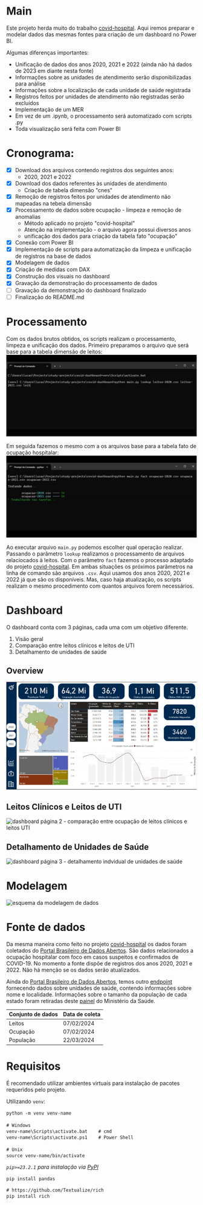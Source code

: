 # Main
Este projeto herda muito do trabalho [covid-hospital](https://github.com/lucascorumba/study-projects/tree/main/covid-hospital).
Aqui iremos preparar e modelar dados das mesmas fontes para criação de um dashboard no Power BI.

Algumas diferenças importantes:
* Unificação de dados dos anos 2020, 2021 e 2022 (ainda não há dados de 2023 em diante nesta fonte)
* Informações sobre as unidades de atendimento serão disponibilizadas para análise
* Informações sobre a localização de cada unidade de saúde registrada
* Registros feitos por unidades de atendimento não registradas serão excluídos
* Implementação de um MER
* Em vez de um .ipynb, o processamento será automatizado com scripts .py 
* Toda visualização será feita com Power BI

# Cronograma:
- [x] Download dos arquivos contendo registros dos seguintes anos:
    * 2020, 2021 e 2022
- [x] Download dos dados referentes às unidades de atendimento
    * Criação de tabela dimensão "cnes"
- [x] Remoção de registros feitos por unidades de atendimento não mapeadas na tebela dimensão
- [x] Processamento de dados sobre ocupação - limpeza e remoção de anomalias
    * Método aplicado no projeto "covid-hospital"
    * Atenção na implementação - o arquivo agora possui diversos anos
    * unificação dos dados para criação da tabela fato "ocupação"
- [x] Conexão com Power BI
- [x] Implementação de scripts para automatização da limpeza e unificação de registros na base de dados
- [x] Modelagem de dados
- [x] Criação de medidas com DAX
- [x] Construção dos visuais no dashboard
- [x] Gravação da demonstração do processamento de dados
- [ ] Gravação da demonstração do dashboard finalizado
- [ ] Finalização do README.md

# Processamento
Com os dados brutos obtidos, os scripts realizam o processamento, limpeza e unificação dos dados.
Primeiro preparamos o arquivo que será base para a tabela dimensão de leitos:
![execução do processo de limpeza e unificação da tabela dimensão](https://github.com/lucascorumba/study-projects/blob/main/readme-imgs/covid-dashboard/record-lookup.gif?raw=true)

Em seguida fazemos o mesmo com a os arquivos base para a tabela fato de ocupação hospitalar:
![execução do processo de limpeza e unificação da tabela fato](https://github.com/lucascorumba/study-projects/blob/main/readme-imgs/covid-dashboard/record-fact.gif?raw=true)

Ao executar arquivo `main.py` podemos escolher qual operação realizar. Passando o parâmetro `lookup` realizamos o processamento de arquivos relaciocados à leitos. Com o parâmetro `fact` fazemos o processo adaptado do projeto [covid-hospital](https://github.com/lucascorumba/study-projects/tree/main/covid-hospital).
Em ambas situações os próximos parâmetros na linha de comando são arquivos `.csv`. Aqui usamos dos anos 2020, 2021 e 2022 já que são os disponíveis. Mas, caso haja atualização, os scripts realizam o mesmo procedimento com quantos arquivos forem necessários.

# Dashboard
O dashboard conta com 3 páginas, cada uma com um objetivo diferente.
1. Visão geral    
2. Comparação entre leitos clínicos e leitos de UTI
3. Detalhamento de unidades de saúde

## Overview
![dashboard página 1 - visão geral](https://github.com/lucascorumba/study-projects/blob/main/readme-imgs/covid-dashboard/overview-8x.gif?raw=true)
## Leitos Clínicos e Leitos de UTI
![dashboard página 2 - comparação entre ocupação de leitos clínicos e leitos UTI]()
## Detalhamento de Unidades de Saúde
![dashboard página 3 - detalhamento indvidual de unidades de saúde]()

# Modelagem
![esquema da modelagem de dados]()

# Fonte de dados
Da mesma maneira como feito no projeto [covid-hospital](https://github.com/lucascorumba/study-projects/tree/main/covid-hospital) os dados foram coletados do [Portal Brasileiro de Dados Abertos](https://dados.gov.br/dados/conjuntos-dados/registro-de-ocupacao-hospitalar-covid-19). São dados relacionados a ocupação hospitalar com foco em casos suspeitos e confirmados de COVID-19. No momento a fonte dispõe de registros dos anos 2020, 2021 e 2022. Não há menção se os dados serão atualizados.

Ainda do [Portal Brasileiro de Dados Abertos](https://dados.gov.br/dados/conjuntos-dados/registro-de-ocupacao-hospitalar-covid-19), temos outro [endpoint](https://dados.gov.br/dados/conjuntos-dados/hospitais-e-leitos) fornecendo dados sobre unidades de saúde, contendo informações sobre nome e localidade. Informações sobre o tamanho da população de cada estado foram retiradas deste [painel](https://infoms.saude.gov.br/extensions/covid-19_html/covid-19_html.html) do Ministério da Saúde.

| Conjunto de dados | Data de coleta |
| ----------------- | -------------- |
| Leitos | 07/02/2024 |
| Ocupação | 07/02/2024 |
| População | 22/03/2024 |

# Requisitos
É recomendado utilizar ambientes virtuais para instalação de pacotes requeridos pelo projeto.

Utilizando `venv`:
```
python -m venv venv-name

# Windows
venv-name\Scripts\activate.bat    # cmd
venv-name\Scripts\activate.ps1    # Power Shell

# Unix
source venv-name/bin/activate
```

*`pip>=23.2.1` para instalação via [PyPl](https://pypi.org/project/pandas/)*

```
pip install pandas
```
```
# https://github.com/Textualize/rich
pip install rich
```